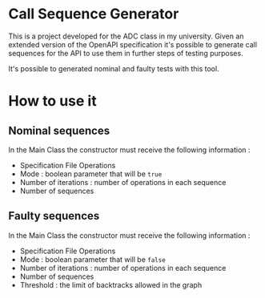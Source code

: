 # Call Sequence Generator

This is a project developed for the ADC class in my university. 
Given an extended version of the OpenAPI specification it's possible
to generate call sequences for the API to use them in further steps
of testing purposes.

It's possible to generated nominal and faulty tests with this tool.

# How to use it

## Nominal sequences

In the Main Class the constructor must receive the following information :
- Specification File Operations
- Mode : boolean parameter that will be `true`
- Number of iterations : number of operations in each sequence
- Number of sequences

## Faulty sequences

In the Main Class the constructor must receive the following information :
- Specification File Operations
- Mode : boolean parameter that will be `false`
- Number of iterations : number of operations in each sequence
- Number of sequences
- Threshold : the limit of backtracks allowed in the graph